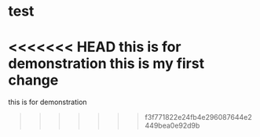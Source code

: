 # test
<<<<<<< HEAD
this is for demonstration
this is my first change
=======
this is for demonstration 
>>>>>>> f3f771822e24fb4e296087644e2449bea0e92d9b
